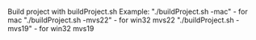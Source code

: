 Build project with buildProject.sh 
Example: 
"./buildProject.sh -mac" - for mac
"./buildProject.sh -mvs22" - for win32 mvs22
"./buildProject.sh -mvs19" - for win32 mvs19
